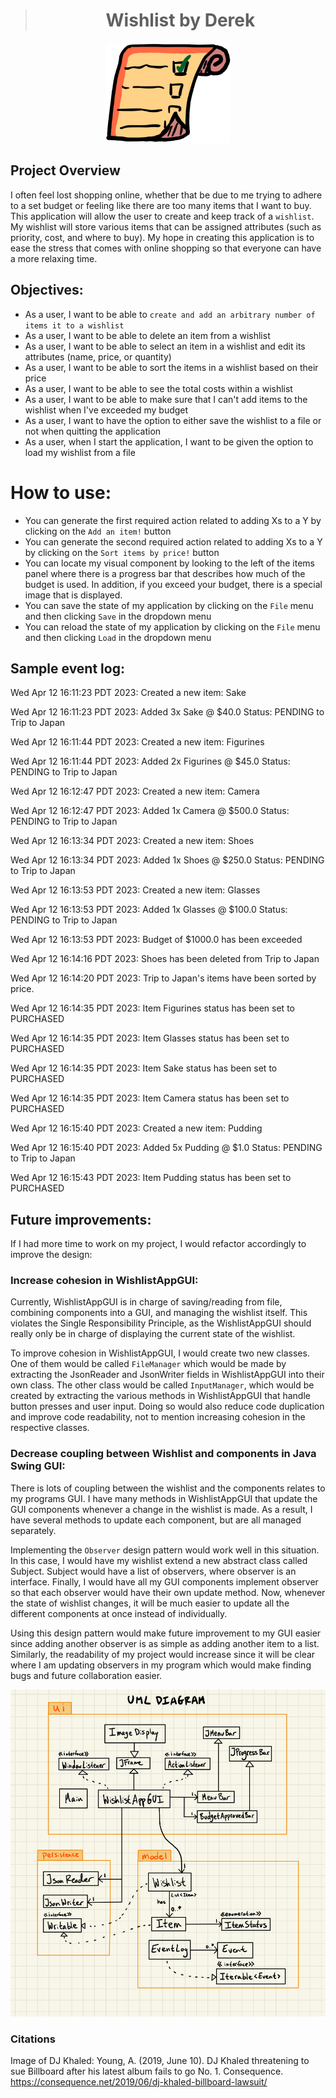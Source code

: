 ># <center> Wishlist by Derek </center>

<div style="text-align: center;">
<img src="./data/wishlistManagerIcon.png" alt="WishlistManager icon" class="center">
</div>

## Project Overview

I often feel lost shopping online, whether that be due to me trying to adhere to a set budget or feeling like 
there are too many items that I want to buy. This application will allow the user to create and keep track of a
`wishlist`. My wishlist will store various items that can be assigned attributes (such as priority, cost, and where to
buy). My hope in creating this application is to ease the stress that comes with online shopping so that everyone can
have a more relaxing time. 

## Objectives:

- As a user, I want to be able to `create and add an arbitrary number of items it to a wishlist`
- As a user, I want to be able to delete an item from a wishlist
- As a user, I want to be able to select an item in a wishlist and edit its attributes (name, price, or quantity)
- As a user, I want to be able to sort the items in a wishlist based on their price
- As a user, I want to be able to see the total costs within a wishlist
- As a user, I want to be able to make sure that I can't add items to the wishlist when I've exceeded my budget
- As a user, I want to have the option to either save the wishlist to a file or not when quitting the application
- As a user, when I start the application, I want to be given the option to load my wishlist from a file

# How to use:

- You can generate the first required action related to adding Xs to a Y by clicking on the `Add an item!` button
- You can generate the second required action related to adding Xs to a Y by clicking on the `Sort items by price!` button
- You can locate my visual component by looking to the left of the items panel where there is a progress bar that describes
    how much of the budget is used. In addition, if you exceed your budget, there is a special image that is displayed.
- You can save the state of my application by clicking on the `File` menu and then clicking `Save` in the dropdown menu
- You can reload the state of my application by clicking on the `File` menu and then clicking `Load` in the dropdown menu

## Sample event log:

Wed Apr 12 16:11:23 PDT 2023: Created a new item: Sake

Wed Apr 12 16:11:23 PDT 2023: Added 3x Sake @ $40.0 Status: PENDING to Trip to Japan

Wed Apr 12 16:11:44 PDT 2023: Created a new item: Figurines

Wed Apr 12 16:11:44 PDT 2023: Added 2x Figurines @ $45.0 Status: PENDING to Trip to Japan

Wed Apr 12 16:12:47 PDT 2023: Created a new item: Camera

Wed Apr 12 16:12:47 PDT 2023: Added 1x Camera @ $500.0 Status: PENDING to Trip to Japan

Wed Apr 12 16:13:34 PDT 2023: Created a new item: Shoes

Wed Apr 12 16:13:34 PDT 2023: Added 1x Shoes @ $250.0 Status: PENDING to Trip to Japan

Wed Apr 12 16:13:53 PDT 2023: Created a new item: Glasses

Wed Apr 12 16:13:53 PDT 2023: Added 1x Glasses @ $100.0 Status: PENDING to Trip to Japan

Wed Apr 12 16:13:53 PDT 2023: Budget of $1000.0 has been exceeded

Wed Apr 12 16:14:16 PDT 2023: Shoes has been deleted from Trip to Japan

Wed Apr 12 16:14:20 PDT 2023: Trip to Japan's items have been sorted by price.

Wed Apr 12 16:14:35 PDT 2023: Item Figurines status has been set to PURCHASED

Wed Apr 12 16:14:35 PDT 2023: Item Glasses status has been set to PURCHASED

Wed Apr 12 16:14:35 PDT 2023: Item Sake status has been set to PURCHASED

Wed Apr 12 16:14:35 PDT 2023: Item Camera status has been set to PURCHASED

Wed Apr 12 16:15:40 PDT 2023: Created a new item: Pudding

Wed Apr 12 16:15:40 PDT 2023: Added 5x Pudding @ $1.0 Status: PENDING to Trip to Japan

Wed Apr 12 16:15:43 PDT 2023: Item Pudding status has been set to PURCHASED

## Future improvements:
If I had more time to work on my project, I would refactor accordingly to improve the design:

### Increase cohesion in WishlistAppGUI:
Currently, WishlistAppGUI is in charge of saving/reading from file, combining components into a GUI, and managing the wishlist itself. This violates the Single Responsibility Principle, as the WishlistAppGUI should really only be in charge of displaying the current state of the wishlist. 

To improve cohesion in WishlistAppGUI, I would create two new classes. One of them would be called `FileManager` which would be made by extracting the JsonReader and JsonWriter fields in WishlistAppGUI into their own class. The other class would be called `InputManager`, which would be created by extracting the various methods in WishlistAppGUI that handle button presses and user input. Doing so would also reduce code duplication and improve code readability, not to mention increasing cohesion in the respective classes.

### Decrease coupling between Wishlist and components in Java Swing GUI:
There is lots of coupling between the wishlist and the components relates to my programs GUI. I have many methods in WishlistAppGUI that update the GUI components whenever a change in the wishlist is made. As a result, I have several methods to update each component, but are all managed separately.

Implementing the `Observer` design pattern would work well in this situation. In this case, I would have my wishlist extend a new abstract class called Subject. Subject would have a list of observers, where observer is an interface. Finally, I would have all my GUI components implement observer so that each observer would have their own update method. Now, whenever the state of wishlist changes, it will be much easier to update all the different components at once instead of individually.

Using this design pattern would make future improvement to my GUI easier since adding another observer is as simple as adding another item to a list. Similarly, the readability of my project would increase since it will be clear where I am updating observers in my program which would make finding bugs and future collaboration easier.
<div style="text-align: center;">
<img src="UML_Design_Diagram.jpg" alt="UML Design Diagram for WishlistAppGUI" class="center">
</div>



### Citations

Image of DJ Khaled:
Young, A. (2019, June 10). DJ Khaled threatening to sue Billboard after his latest album fails to go No. 1. Consequence.
https://consequence.net/2019/06/dj-khaled-billboard-lawsuit/